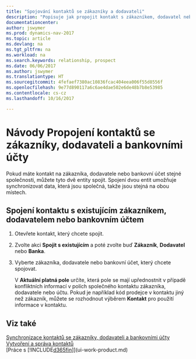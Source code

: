 ```yaml
---
title: "Spojování kontaktů se zákazníky a dodavateli"
description: "Popisuje jak propojit kontakt s zákazníkem, dodavatel nebo bankovním účtem ze stejné společnosti tak, že můžete synchronizovat běžná data."
documentationcenter: 
author: jswymer
ms.prod: dynamics-nav-2017
ms.topic: article
ms.devlang: na
ms.tgt_pltfrm: na
ms.workload: na
ms.search.keywords: relationship, prospect
ms.date: 06/06/2017
ms.author: jswymer
ms.translationtype: HT
ms.sourcegitcommit: 4fefaef7380ac10836fcac404eea006f55d8556f
ms.openlocfilehash: 9e77d890117a6c6ae4dae502e6de48b7b8e53985
ms.contentlocale: cs-cz
ms.lasthandoff: 10/16/2017

---
```

# <a name="how-to-link-contacts-with-customers-vendors-and-bank-accounts"></a>Návody Propojení kontaktů se zákazníky, dodavateli a bankovními účty
Pokud máte kontakt na zákazníka, dodavatele nebo bankovní účet stejné společnosti, můžete tyto dvě entity spojit. Spojení dvou entit umožňuje synchronizovat data, která jsou společná, takže jsou stejná na obou místech.

## <a name="link-a-contact-to-an-existing-customer-vendor-or-bank-account"></a>Spojení kontaktu s existujícím zákazníkem, dodavatelem nebo bankovním účtem
1. Otevřete kontakt, který chcete spojit.
2. Zvolte akci **Spojit s existujícím** a poté zvolte buď **Zákazník**, **Dodavatel** nebo **Banka**.
3. Vyberte zákazníka, dodavatele nebo bankovní účet, který chcete spojovat.

   V **Aktuální platná pole** určíte, která pole se mají upřednostnit v případě konfliktních informací v polích společného kontaktu zákazníka, dodavatele nebo účtu. Pokud je například kód prodejce v kontaktu jiný než zákazník, můžete se rozhodnout výběrem **Kontakt** pro použití informace v kontaktu.

## <a name="see-also"></a>Viz také
[Synchronizace kontaktů se zákazníky, dodavateli a bankovními účty](marketing-synchronize-contacts-customers-vendors-bank-accounts.md)  
[Vytvoření a správa kontaktů](marketing-contacts.md)  
[Práce s [!INCLUDE[d365fin](includes/d365fin_md.md)]](ui-work-product.md)  

